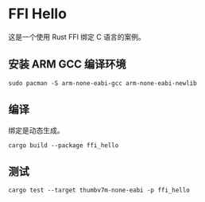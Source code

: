 # FFI Hello

这是一个使用 Rust FFI 绑定 C 语言的案例。

## 安装 ARM GCC 编译环境

```shell
sudo pacman -S arm-none-eabi-gcc arm-none-eabi-newlib
```

## 编译

绑定是动态生成。

```shell
cargo build --package ffi_hello
```

## 测试

```shell
cargo test --target thumbv7m-none-eabi -p ffi_hello
```
